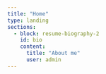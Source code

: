 ```yaml
---
title: "Home"
type: landing
sections:
  - block: resume-biography-2
    id: bio
    content:
      title: "About me"
      user: admin
---
```

